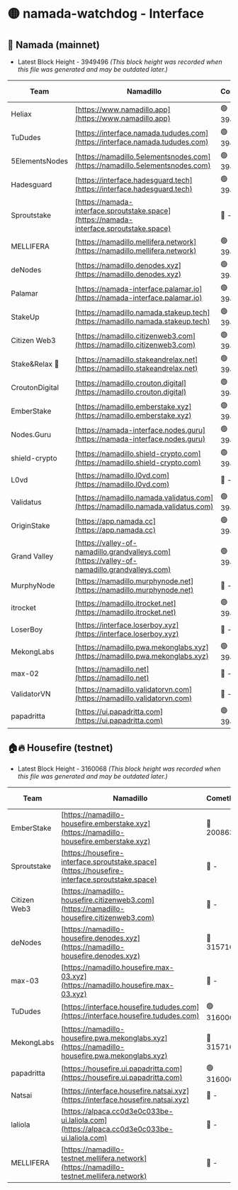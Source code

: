# 🟡 namada-watchdog - Interface

## 🚀 Namada (mainnet)
- Latest Block Height - 3949496 *(This block height was recorded when this file was generated and may be outdated later.)*

| Team | Namadillo | CometBFT | Indexer | MASP Indexer |
|-|-|-|-|-|
| Heliax | [https://www.namadillo.app](https://www.namadillo.app) | 🟢 3949472 | 🟢 3949472 | 🟡 3949349 |
| TuDudes | [https://interface.namada.tududes.com](https://interface.namada.tududes.com) | 🟢 3949473 | 🟢 3949473 | 🟡 3949349 |
| 5ElementsNodes | [https://namadillo.5elementsnodes.com](https://namadillo.5elementsnodes.com) | 🟢 3949473 | 🟢 3949473 | 🟡 3949349 |
| Hadesguard | [https://interface.hadesguard.tech](https://interface.hadesguard.tech) | 🟢 3949473 | 🟢 3949473 | 🟡 3949349 |
| Sproutstake | [https://namada-interface.sproutstake.space](https://namada-interface.sproutstake.space) | 🔴 - | 🔴 3738134 | 🔴 - |
| MELLIFERA | [https://namadillo.mellifera.network](https://namadillo.mellifera.network) | 🟢 3949477 | 🟢 3949477 | 🔴 3765769 |
| deNodes | [https://namadillo.denodes.xyz](https://namadillo.denodes.xyz) | 🟢 3949477 | 🟢 3949477 | 🟡 3949349 |
| Palamar | [https://namada-interface.palamar.io](https://namada-interface.palamar.io) | 🟢 3949478 | 🟢 3949477 | 🟡 3949349 |
| StakeUp | [https://namadillo.namada.stakeup.tech](https://namadillo.namada.stakeup.tech) | 🟢 3949478 | 🟢 3949478 | 🟡 3949349 |
| Citizen Web3 | [https://namadillo.citizenweb3.com](https://namadillo.citizenweb3.com) | 🟢 3949479 | 🟢 3949478 | 🔴 3765769 |
| Stake&Relax 🦥 | [https://namadillo.stakeandrelax.net](https://namadillo.stakeandrelax.net) | 🟢 3949479 | 🟢 3949479 | 🔴 3765769 |
| CroutonDigital | [https://namadillo.crouton.digital](https://namadillo.crouton.digital) | 🟢 3949480 | 🟢 3949480 | 🟡 3949349 |
| EmberStake | [https://namadillo.emberstake.xyz](https://namadillo.emberstake.xyz) | 🟢 3949480 | 🟢 3949480 | 🟡 3949349 |
| Nodes.Guru | [https://namada-interface.nodes.guru](https://namada-interface.nodes.guru) | 🟢 3949480 | 🟢 3949480 | 🟡 3949349 |
| shield-crypto | [https://namadillo.shield-crypto.com](https://namadillo.shield-crypto.com) | 🟢 3949481 | 🟢 3949481 | 🟡 3949349 |
| L0vd | [https://namadillo.l0vd.com](https://namadillo.l0vd.com) | 🔴 - | 🔴 - | 🔴 - |
| Validatus | [https://namadillo.namada.validatus.com](https://namadillo.namada.validatus.com) | 🟢 3949483 | 🟢 3949483 | 🔴 3819812 |
| OriginStake | [https://app.namada.cc](https://app.namada.cc) | 🟢 3949484 | 🟢 3949484 | 🟡 3949349 |
| Grand Valley | [https://valley-of-namadillo.grandvalleys.com](https://valley-of-namadillo.grandvalleys.com) | 🟢 3949484 | 🟢 3949484 | 🟡 3949349 |
| MurphyNode | [https://namadillo.murphynode.net](https://namadillo.murphynode.net) | 🔴 - | 🔴 - | 🔴 - |
| itrocket | [https://namadillo.itrocket.net](https://namadillo.itrocket.net) | 🟢 3949487 | 🟢 3949487 | 🟡 3949349 |
| LoserBoy | [https://interface.loserboy.xyz](https://interface.loserboy.xyz) | 🔴 - | 🔴 - | 🔴 - |
| MekongLabs | [https://namadillo.pwa.mekonglabs.xyz](https://namadillo.pwa.mekonglabs.xyz) | 🟢 3949492 | 🟢 3949491 | 🟡 3949349 |
| max-02 | [https://namadillo.net](https://namadillo.net) | 🔴 - | 🔴 - | 🔴 - |
| ValidatorVN | [https://namadillo.validatorvn.com](https://namadillo.validatorvn.com) | 🔴 - | 🔴 - | 🔴 - |
| papadritta | [https://ui.papadritta.com](https://ui.papadritta.com) | 🟢 3949496 | 🟢 3949495 | 🟢 3949495 |

## 🏠🔥 Housefire (testnet)
- Latest Block Height - 3160068 *(This block height was recorded when this file was generated and may be outdated later.)*

| Team | Namadillo | CometBFT | Indexer | MASP Indexer |
|-|-|-|-|-|
| EmberStake | [https://namadillo-housefire.emberstake.xyz](https://namadillo-housefire.emberstake.xyz) | 🔴 2008636 | 🔴 - | 🔴 - |
| Sproutstake | [https://housefire-interface.sproutstake.space](https://housefire-interface.sproutstake.space) | 🔴 - | 🔴 - | 🔴 - |
| Citizen Web3 | [https://namadillo-housefire.citizenweb3.com](https://namadillo-housefire.citizenweb3.com) | 🔴 - | 🔴 - | 🔴 - |
| deNodes | [https://namadillo-housefire.denodes.xyz](https://namadillo-housefire.denodes.xyz) | 🔴 3157160 | 🔴 3157160 | 🔴 3157155 |
| max-03 | [https://namadillo.housefire.max-03.xyz](https://namadillo.housefire.max-03.xyz) | 🔴 - | 🔴 - | 🔴 - |
| TuDudes | [https://interface.housefire.tududes.com](https://interface.housefire.tududes.com) | 🟢 3160067 | 🟢 3160067 | 🟢 3160067 |
| MekongLabs | [https://namadillo-housefire.pwa.mekonglabs.xyz](https://namadillo-housefire.pwa.mekonglabs.xyz) | 🔴 3157160 | 🔴 3157160 | 🔴 3157155 |
| papadritta | [https://housefire.ui.papadritta.com](https://housefire.ui.papadritta.com) | 🟢 3160068 | 🟢 3160068 | 🟢 3160068 |
| Natsai | [https://interface.housefire.natsai.xyz](https://interface.housefire.natsai.xyz) | 🔴 - | 🔴 - | 🔴 - |
| laliola | [https://alpaca.cc0d3e0c033be-ui.laliola.com](https://alpaca.cc0d3e0c033be-ui.laliola.com) | 🔴 - | 🔴 - | 🔴 - |
| MELLIFERA | [https://namadillo-testnet.mellifera.network](https://namadillo-testnet.mellifera.network) | 🔴 - | 🔴 2778001 | 🔴 2607259 |

